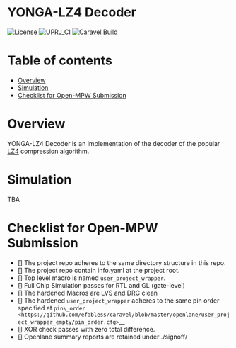# YONGA-LZ4 Decoder

[![License](https://img.shields.io/badge/License-Apache%202.0-blue.svg)](https://opensource.org/licenses/Apache-2.0) [![UPRJ_CI](https://github.com/efabless/caravel_project_example/actions/workflows/user_project_ci.yml/badge.svg)](https://github.com/efabless/caravel_project_example/actions/workflows/user_project_ci.yml) [![Caravel Build](https://github.com/efabless/caravel_project_example/actions/workflows/caravel_build.yml/badge.svg)](https://github.com/efabless/caravel_project_example/actions/workflows/caravel_build.yml)

Table of contents
=================

- [Overview](#overview)
- [Simulation](#simulation)
- [Checklist for Open-MPW Submission](#checklist-for-open-mpw-submission)

Overview
========

YONGA-LZ4 Decoder is an implementation of the decoder of the popular [LZ4](https://github.com/lz4/lz4) compression algorithm.

Simulation
========

TBA

Checklist for Open-MPW Submission
=================================

-  [] The project repo adheres to the same directory structure in this
   repo.
-  [] The project repo contain info.yaml at the project root.
-  [] Top level macro is named ``user_project_wrapper``.
-  [] Full Chip Simulation passes for RTL and GL (gate-level)
-  [] The hardened Macros are LVS and DRC clean
-  [] The hardened ``user_project_wrapper`` adheres to the same pin
   order specified at
   `pin\_order <https://github.com/efabless/caravel/blob/master/openlane/user_project_wrapper_empty/pin_order.cfg>`__
-  [] XOR check passes with zero total difference.
-  [] Openlane summary reports are retained under ./signoff/
